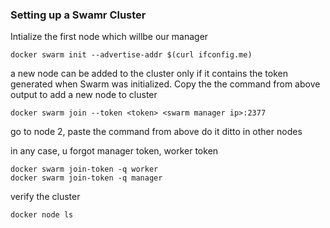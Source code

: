 ### Setting up a Swamr Cluster

Intialize the first node which willbe our manager
```
docker swarm init --advertise-addr $(curl ifconfig.me)
```
a new node can be added to the cluster only if it contains the token generated when Swarm was initialized.
Copy the the command from above output to add a new node to cluster
```
docker swarm join --token <token> <swarm manager ip>:2377
```

go to node 2, paste the command from above
do it ditto in other nodes

in any case, u forgot manager token, worker token
```
docker swarm join-token -q worker
docker swarm join-token -q manager
```

verify the cluster
```
docker node ls
```
